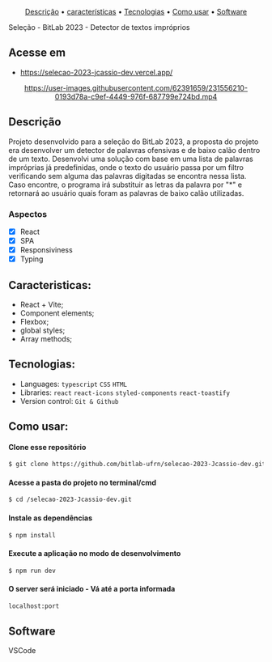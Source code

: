 <p align="center">
 <a href="#Description">Descrição</a> •
 <a href="#Features">características</a> • 
 <a href="#Technologies">Tecnologias</a> •
 <a href="#How to use">Como usar</a> •
 <a href="#Software">Software</a> 
</p>

Seleção - BitLab 2023 - Detector de textos impróprios

## Acesse em
- https://selecao-2023-jcassio-dev.vercel.app/

<div align="center">

https://user-images.githubusercontent.com/62391659/231556210-0193d78a-c9ef-4449-976f-687799e724bd.mp4

</div>
<div id="Description">

## Descrição
Projeto desenvolvido para a seleção do BitLab 2023, a proposta do projeto era desenvolver um detector de palavras ofensivas e de baixo calão dentro de um texto. Desenvolvi uma solução com base em uma lista de palavras impróprias já predefinidas, onde o texto do usuário passa por um filtro verificando sem alguma das palavras digitadas se encontra nessa lista. Caso encontre, o programa irá substituir as letras da palavra por "*" e retornará ao usuário quais foram as palavras de baixo calão utilizadas.


</div> 
<div id="Features">

### Aspectos

- [x] React
- [x] SPA
- [x] Responsiviness
- [x] Typing

</div>
<div id="Characteristics">

## Caracteristicas:
- React + Vite;
- Component elements;
- Flexbox;
- global styles;
- Array methods;

</div>
<div id="Technologies">

## Tecnologias:

- Languages: `typescript` `CSS` `HTML`
- Libraries: `react` `react-icons` `styled-components` `react-toastify`
- Version control: `Git & Github`

</div>
<div id="How to use">

## Como usar:

#### Clone esse repositório

```bash
$ git clone https://github.com/bitlab-ufrn/selecao-2023-Jcassio-dev.git
```

#### Acesse a pasta do projeto no terminal/cmd

```bash
$ cd /selecao-2023-Jcassio-dev.git
```

#### Instale as dependências

```bash
$ npm install
```

#### Execute a aplicação no modo de desenvolvimento

```bash
$ npm run dev
```
#### O server será iniciado - Vá até a porta informada
```bash
localhost:port
```
</div>
<div id="Software">

## Software

VSCode
</div>
